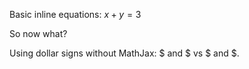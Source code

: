 Basic inline equations: $x+y=3$

So now what?

Using dollar signs without MathJax: \$ and \$ vs $ and $.
